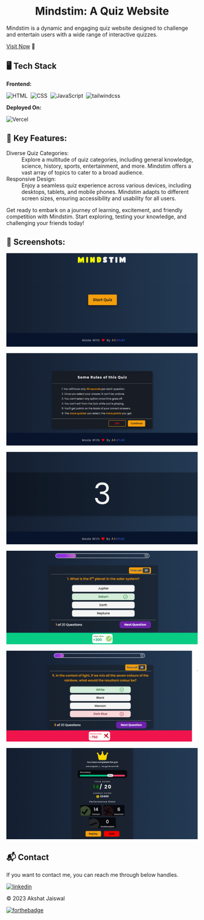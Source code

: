 <h1 align="center">Mindstim: A Quiz Website</h1>

<p>Mindstim is a dynamic and engaging quiz website designed to challenge and entertain users with a wide range of interactive quizzes.</p>

[Visit Now](https://mindstim-quiz-app.vercel.app/) 🚀

## 🖥️ Tech Stack
**Frontend:**

![HTML](https://img.shields.io/badge/HTML5-E34F26?style=for-the-badge&logo=html5&logoColor=white)&nbsp;
![CSS](https://img.shields.io/badge/CSS3-1572B6?style=for-the-badge&logo=css3&logoColor=white)&nbsp;
![JavaScript](https://img.shields.io/badge/JavaScript-F7DF1E?style=for-the-badge&logo=javascript&logoColor=black)&nbsp;
![tailwindcss](https://img.shields.io/badge/Tailwind_CSS-38B2AC?style=for-the-badge&logo=tailwind-css&logoColor=white)&nbsp;


**Deployed On:**

![Vercel](https://img.shields.io/badge/Vercel-000000?style=for-the-badge&logo=vercel&logoColor=white)


## 📌 Key Features:
<dl>
<dt>Diverse Quiz Categories:</dt><dd> Explore a multitude of quiz categories, including general knowledge, science, history, sports, entertainment, and more. Mindstim offers a vast array of topics to cater to a broad audience.</dd>

<dt>Responsive Design:</dt><dd> Enjoy a seamless quiz experience across various devices, including desktops, tablets, and mobile phones. Mindstim adapts to different screen sizes, ensuring accessibility and usability for all users.</dd>

</dl>

<p>Get ready to embark on a journey of learning, excitement, and friendly competition with Mindstim. Start exploring, testing your knowledge, and challenging your friends today!
</p>

## 📌 Screenshots:
![Start](/img/start.png)

![Info](/img/info.png)

![Countdown](/img/countdown.png)

![Correct Answer](/img/correctAnswer.png)

![Wrong Answer](/img/wrongAnswer.png)

![Results](/img/results.png)

<h2>📬 Contact</h2>

If you want to contact me, you can reach me through below handles.

[![linkedin](https://img.shields.io/badge/LinkedIn-0077B5?style=for-the-badge&logo=linkedin&logoColor=white)](https://www.linkedin.com/in/akshat-jaiswal-4664a2197)

© 2023 Akshat Jaiswal


[![forthebadge](https://forthebadge.com/images/badges/built-with-love.svg)](https://forthebadge.com)


